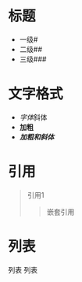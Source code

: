 # 标题 
- 一级# 
- 二级## 
- 三级###
# 文字格式
- *字体*斜体
- **加粗**
- ***加粗和斜体***
# 引用
> 引用1
>> 嵌套引用
# 列表
列表
  列表
